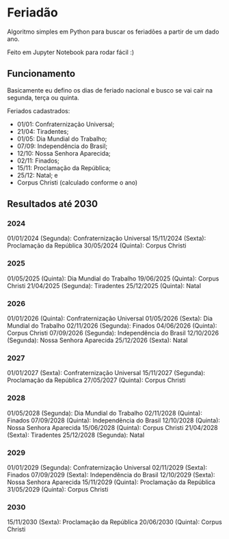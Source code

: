 
# Feriadão
Algoritmo simples em Python para buscar os feriadões a partir de um dado ano.

Feito em Jupyter Notebook para rodar fácil :)

## Funcionamento

Basicamente eu defino os dias de feriado nacional e busco se vai cair na segunda, terça ou quinta.

Feriados cadastrados:

* 01/01: Confraternização Universal;
* 21/04: Tiradentes;
* 01/05: Dia Mundial do Trabalho;
* 07/09: Independência do Brasil;
* 12/10: Nossa Senhora Aparecida;
* 02/11: Finados;
* 15/11: Proclamação da República;
* 25/12: Natal; e
* Corpus Christi (calculado conforme o ano)

## Resultados até 2030

### 2024

01/01/2024 (Segunda): Confraternização Universal
15/11/2024 (Sexta): Proclamação da República
30/05/2024 (Quinta): Corpus Christi

### 2025

01/05/2025 (Quinta): Dia Mundial do Trabalho
19/06/2025 (Quinta): Corpus Christi
21/04/2025 (Segunda): Tiradentes
25/12/2025 (Quinta): Natal

### 2026

01/01/2026 (Quinta): Confraternização Universal
01/05/2026 (Sexta): Dia Mundial do Trabalho
02/11/2026 (Segunda): Finados
04/06/2026 (Quinta): Corpus Christi
07/09/2026 (Segunda): Independência do Brasil
12/10/2026 (Segunda): Nossa Senhora Aparecida
25/12/2026 (Sexta): Natal

### 2027

01/01/2027 (Sexta): Confraternização Universal
15/11/2027 (Segunda): Proclamação da República
27/05/2027 (Quinta): Corpus Christi

### 2028

01/05/2028 (Segunda): Dia Mundial do Trabalho
02/11/2028 (Quinta): Finados
07/09/2028 (Quinta): Independência do Brasil
12/10/2028 (Quinta): Nossa Senhora Aparecida
15/06/2028 (Quinta): Corpus Christi
21/04/2028 (Sexta): Tiradentes
25/12/2028 (Segunda): Natal

### 2029

01/01/2029 (Segunda): Confraternização Universal
02/11/2029 (Sexta): Finados
07/09/2029 (Sexta): Independência do Brasil
12/10/2029 (Sexta): Nossa Senhora Aparecida
15/11/2029 (Quinta): Proclamação da República
31/05/2029 (Quinta): Corpus Christi

### 2030

15/11/2030 (Sexta): Proclamação da República
20/06/2030 (Quinta): Corpus Christi
